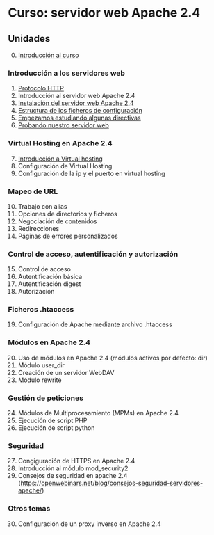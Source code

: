 # Curso: servidor web Apache 2.4

## Unidades

0. [Introducción al curso](curso/u0)

### Introducción a los servidores web

1. [Protocolo HTTP](curso/u1) 
2. Introducción al servidor web Apache 2.4
3. [Instalación del servidor web Apache 2.4](curso/u3)
4. [Estructura de los ficheros de configuración](curso/u4)
5. [Empezamos estudiando algunas directivas](curso/u5)
6. [Probando nuestro servidor web](curso/u6)

### Virtual Hosting en Apache 2.4

7. [Introducción a Virtual hosting](curso/u7)
8. Configuración de Virtual Hosting
9. Configuración de la ip y el puerto en virtual hosting

### Mapeo de URL

10. Trabajo con alias
11. Opciones de directorios y ficheros
12. Negociación de contenidos
13. Redirecciones
14. Páginas de errores personalizados

### Control de acceso, autentificación y autorización

15. Control de acceso
16. Autentificación básica
17. Autentificación digest
18. Autorización

### Ficheros .htaccess

19. Configuración de Apache mediante archivo .htaccess

### Módulos en Apache 2.4

20. Uso de módulos en Apache 2.4 (módulos activos por defecto: dir)
21. Módulo user_dir
22. Creación de un servidor WebDAV
23. Módulo rewrite

### Gestión de peticiones

24. Módulos de Multiprocesamiento (MPMs) en Apache 2.4
25. Ejecución de script PHP
26. Ejecución de script python

### Seguridad

27. Congiguración de HTTPS en Apache 2.4
28. Introducción al módulo mod_security2
29. Consejos de seguridad en apache 2.4 (https://openwebinars.net/blog/consejos-seguridad-servidores-apache/)

### Otros temas

30. Configuración de un proxy inverso en Apache 2.4


